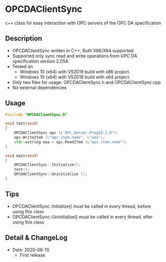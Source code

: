 # OPCDAClientSync
c++ class for easy interaction with OPC servers of the OPC DA specification

## Description
* OPCDAClientSync written in C++, Both X86/X64 supported
* Supported only sync read and write operations from OPC DA specification version 2.05A
* Tested on 
	* Windows 10 (x64) with VS2019 build with x86 project.
	* Windows 10 (x64) with VS2019 build with x64 project.
* Only two files for usage: OPCDAClientSync.h and OPCDAClientSync.cpp
* No external dependencies
	
	
## Usage
```cpp
#include "OPCDAClientSync.h"

void test(void)
{
	OPCDAClientSync opc (L"OPC.Server.ProgId.1.0");
	opc.WriteItem (L"opc.item.name", L"aaa");
	std::wstring aaa = opc.ReadItem (L"opc.item.name");
}

void main(void)
{
	OPCDAClientSync::Initialize();
	test();
	OPCDAClientSync::Uninitialize ();
}
```
## Tips
* OPCDAClientSync::Initialize() must be called in every thread, before using this class
* OPCDAClientSync::Uninitialize() must be called in every thread, after using this class

## Detail & ChangeLog
* Date: 2020-08-10
	* First release

